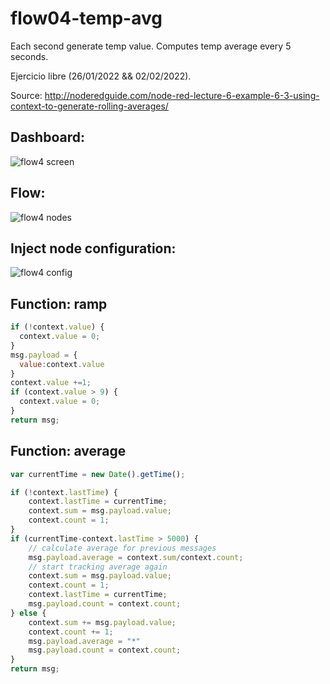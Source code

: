 # flow04-temp-avg
Each second generate temp value. Computes temp average every 5 seconds.

Ejercicio libre (26/01/2022 && 02/02/2022).

Source: http://noderedguide.com/node-red-lecture-6-example-6-3-using-context-to-generate-rolling-averages/

## Dashboard:
![flow4 screen](https://user-images.githubusercontent.com/95945745/152285564-1e747c2e-af5b-4277-92d3-382a68571edd.jpg)

## Flow:
![flow4 nodes](https://user-images.githubusercontent.com/95945745/152285607-c21bbc77-c062-4983-b2fa-2c7fbbe3ea2b.jpg)

## Inject node configuration:
![flow4 config](https://user-images.githubusercontent.com/95945745/152286424-e3437da1-a3d9-415e-8c53-bd5bb3057780.jpg)

## Function: ramp
```javascript
if (!context.value) {
  context.value = 0;
}
msg.payload = {
  value:context.value
}
context.value +=1;
if (context.value > 9) {
  context.value = 0;
}
return msg;
```

## Function: average
```javascript
var currentTime = new Date().getTime();

if (!context.lastTime) {
    context.lastTime = currentTime;
    context.sum = msg.payload.value;
    context.count = 1;
}
if (currentTime-context.lastTime > 5000) {
    // calculate average for previous messages
    msg.payload.average = context.sum/context.count;
    // start tracking average again
    context.sum = msg.payload.value;
    context.count = 1;
    context.lastTime = currentTime;
    msg.payload.count = context.count;
} else {
    context.sum += msg.payload.value;
    context.count += 1;
    msg.payload.average = "*"
    msg.payload.count = context.count;
}
return msg;
```
